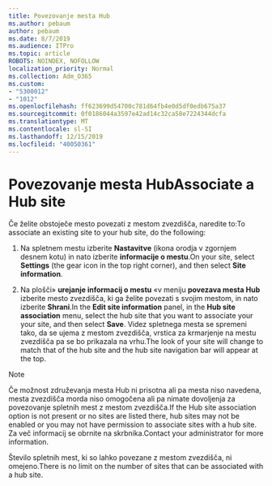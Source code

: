 ```yaml
---
title: Povezovanje mesta Hub
ms.author: pebaum
author: pebaum
ms.date: 8/7/2019
ms.audience: ITPro
ms.topic: article
ROBOTS: NOINDEX, NOFOLLOW
localization_priority: Normal
ms.collection: Adm_O365
ms.custom:
- "5300012"
- "1012"
ms.openlocfilehash: ff623699d54700c781d64fb4e0d5df0edb675a37
ms.sourcegitcommit: 0f0186044a3597e42ad14c32ca58e7224344dcfa
ms.translationtype: MT
ms.contentlocale: sl-SI
ms.lasthandoff: 12/15/2019
ms.locfileid: "40050361"
---
```

# <a name="associate-a-hub-site"></a><span data-ttu-id="84823-102">Povezovanje mesta Hub</span><span class="sxs-lookup"><span data-stu-id="84823-102">Associate a Hub site</span></span>

<span data-ttu-id="84823-103">Če želite obstoječe mesto povezati z mestom zvezdišča, naredite to:</span><span class="sxs-lookup"><span data-stu-id="84823-103">To associate an existing site to your hub site, do the following:</span></span>
  
1. <span data-ttu-id="84823-104">Na spletnem mestu izberite **Nastavitve** (ikona orodja v zgornjem desnem kotu) in nato izberite **informacije o mestu**.</span><span class="sxs-lookup"><span data-stu-id="84823-104">On your site, select **Settings** (the gear icon in the top right corner), and then select **Site information**.</span></span>

2. <span data-ttu-id="84823-105">Na plošči» **urejanje informacij o mestu** «v meniju **povezava mesta Hub** izberite mesto zvezdišča, ki ga želite povezati s svojim mestom, in nato izberite **Shrani**.</span><span class="sxs-lookup"><span data-stu-id="84823-105">In the **Edit site information** panel, in the **Hub site association** menu, select the hub site that you want to associate your your site, and then select **Save**.</span></span> <span data-ttu-id="84823-106">Videz spletnega mesta se spremeni tako, da se ujema z mestom zvezdišča, vrstica za krmarjenje na mestu zvezdišča pa se bo prikazala na vrhu.</span><span class="sxs-lookup"><span data-stu-id="84823-106">The look of your site will change to match that of the hub site and the hub site navigation bar will appear at the top.</span></span>

 > [!Note]
><span data-ttu-id="84823-107">Če možnost združevanja mesta Hub ni prisotna ali pa mesta niso navedena, mesta zvezdišča morda niso omogočena ali pa nimate dovoljenja za povezovanje spletnih mest z mestom zvezdišča.</span><span class="sxs-lookup"><span data-stu-id="84823-107">If the Hub site association option is not present or no sites are listed there, hub sites may not be enabled or you may not have permission to associate sites with a hub site.</span></span> <span data-ttu-id="84823-108">Za več informacij se obrnite na skrbnika.</span><span class="sxs-lookup"><span data-stu-id="84823-108">Contact your administrator for more information.</span></span>
>
><span data-ttu-id="84823-109">Število spletnih mest, ki so lahko povezane z mestom zvezdišča, ni omejeno.</span><span class="sxs-lookup"><span data-stu-id="84823-109">There is no limit on the number of sites that can be associated with a hub site.</span></span>
  